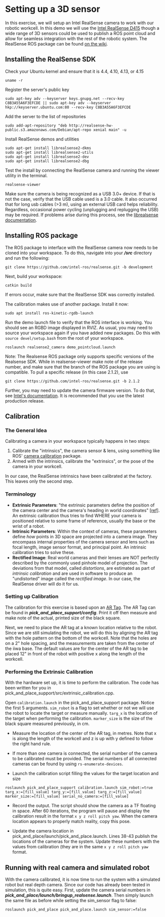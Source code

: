 # Setting up a 3D sensor

In this exercise, we will setup an Intel RealSense camera to work with our robotic workcell. In this demo we will use the [Intel RealSense D415](https://software.intel.com/en-us/realsense/d400) though a wide range of 3D sensors could be used to publish a ROS point cloud and allow for seamless integration with the rest of the robotic system. The RealSense ROS package can be found [on the wiki](http://wiki.ros.org/RealSense).


## Installing the RealSense SDK

Check your Ubuntu kernel and ensure that it is 4.4, 4.10, 4.13, or 4.15
```
uname -r
```

 Register the server's public key
```
sudo apt-key adv --keyserver keys.gnupg.net --recv-key C8B3A55A6F3EFCDE || sudo apt-key adv --keyserver hkp://keyserver.ubuntu.com:80 --recv-key C8B3A55A6F3EFCDE
```

 Add the server to the list of repositories

```
sudo add-apt-repository "deb http://realsense-hw-public.s3.amazonaws.com/Debian/apt-repo xenial main" -u
```

Install RealSense demos and utilities
```
sudo apt-get install librealsense2-dkms
sudo apt-get install librealsense2-utils
sudo apt-get install librealsense2-dev
sudo apt-get install librealsense2-dbg
```

Test the install by connecting the RealSense camera and running the viewer utility in the terminal. 
```
realsense-viewer
```

Make sure the camera is being recognized as a USB 3.0+ device. If that is not the case, verify that the USB cable used is a 3.0 cable. It also occurred that for long usb cables (>3 m), using an external USB card helps reliability. Regardless, occasional power cycling (unplugging and replugging the USB) may be required.
If problems arise during this process, see the [librealsense documentation](https://github.com/IntelRealSense/librealsense/blob/master/doc/distribution_linux.md).

## Installing ROS package

The ROS package to interface with the RealSense camera now needs to be cloned into your workspace. To do this, navigate into your ***/src*** directory and run the following:
```
git clone https://github.com/intel-ros/realsense.git -b development
```

Next, build your workspace:
```
catkin build 
```
If errors occur, make sure that the RealSense SDK was correctly installed.

The calibration makes use of another package. Install it now:
```
sudo apt install ros-kinetic-rgdb-launch
```

Run the demo launch file to verify that the ROS interface is working. You should see an RGBD image displayed in RVIZ. As usual, you may need to source your workspace again if you have added new packages. Do this with ```source devel/setup.bash``` from the root of your workspace.

```
roslaunch realsense2_camera demo_pointcloud.launch
```
Note: The Realsense ROS package only supports specific versions of the Realsense SDK. While in realsense-viewer make note of the release number, and make sure that the branch of the ROS package you are using is compatible. To pull a specific release (in this case 2.1.2), use 
```
git clone https://github.com/intel-ros/realsense.git -b 2.1.2
```

Further, you may need to update the camera firmware version. To do that, see [Intel's documentation](https://downloadcenter.intel.com/download/28237/Latest-Firmware-for-Intel-RealSense-D400-Product-Family). It is recommended that you use the latest production release.

## Calibration

### The General Idea
Calibrating a camera in your workspace typically happens in two steps:

 1. Calibrate the "intrinsics", the camera sensor & lens, using something like ROS' [camera calibration](http://wiki.ros.org/camera_calibration) package.
 2. Armed with the intrinsics, calibrate the "extrinsics", or the pose of the camera in your workcell.

In our case, the RealSense intrinsics have been calibrated at the factory. This leaves only the second step.

### Terminology
 - **Extrinsic Parameters**: "the extrinsic parameters define the position of the camera center and the camera's heading in world coordinates" [\[ref\]](https://en.wikipedia.org/wiki/Camera_resectioning#Extrinsic_parameters). An extrinsic calibration thus tries to find WHERE your camera is positioned relative to some frame of reference, usually the base or the wrist of a robot.
 - **Intrinsic Parameters**: Within the context of cameras, these parameters define *how* points in 3D space are projected into a camera image. They encompass internal properties of the camera sensor and lens such as focal length, image sensor format, and principal point. An intrinsic calibration tries to solve these. 
 - **Rectified Image**: Real world cameras and their lenses are NOT perfectly described by the commonly used pinhole model of projection. The deviations from that model, called *distortions*, are estimated as part of *intrinsic calibration* and are used in software to produce an "undistorted" image called the *rectified image*. In our case, the RealSense driver will do it for us.

### Setting up Calibration

The calibration for this exercise is based upon an [AR Tag](http://wiki.ros.org/ar_track_alvar). The AR Tag can be found in ***pick_and_place_support/config***. Print it off then measure and make note of the actual, printed size of the black square. 

Next, we need to place the AR tag at a known location relative to the robot. Since we are still simulating the robot, we will do this by aligning the AR tag with the hole pattern on the bottom of the workcell. Note that the holes are on a 2" hole spacing, and the measurements are taken from the center of the iiwa base. The default values are for the center of the AR tag to be placed 12" in front of the robot with positive x along the length of the workcell.

### Performing the Extrinsic Calibration


With the hardware set up, it is time to perform the calibration. The code has been written for you in pick_and_place_support/src/extrinsic_calibration.cpp.

Open ```calibration.launch``` in the pick_and_place_support package. Notice the first 5 arguments. ```sim_robot``` is a flag to set whether or not we will use the robot to locate the target or measure manually. ```targ_x``` is the location of the target when performing the calibration. ```marker_size``` is the size of the black square measured previously, in cm.

* Measure the location of the center of the AR tag, in metres. Note that x is along the length of the workcell and z is up with y defined to follow the right hand rule.

* If more than one camera is connected, the serial number of the camera to be calibrated must be provided. The serial numbers of all connected cameras can be found by using ```rs-enumerate-devices```.

* Launch the calibration script filling the values for the target location and size

```
roslaunch pick_and_place_support calibration.launch sim_robot:=true targ_x:=[fill_value] targ_y:=[fill_value] targ_z:=[fill_value] marker_size:=[fill_value] serial_no_camera:=[fill_value] 
```

*  Record the output. The script should show the camera as a TF floating in space. After 60 iterations, the program will pause and display the calibration result in the format ```x y z roll pitch yaw```. When the camera location appears to properly match reality, copy this pose.

* Update the camera location in pick_and_place/launch/pick_and_place.launch. Lines 38-43 publish the locations of the cameras for the system. Update these numbers with the values from calibration (they are in the same ```x y z roll pitch yaw``` format.

## Running with  real camera and simulated robot

With the camera calibrated, it is now time to run the system with a simulated robot but real depth camera. Since our code has already been tested in simulation, this is quite easy. First, update the camera serial numbers in ***pick_and_place/launch/bringup_realsense.launch***. Then simply launch the same file as before while setting the sim_sensor flag to false:

```
roslaunch pick_and_place pick_and_place.launch sim_sensor:=false
```










